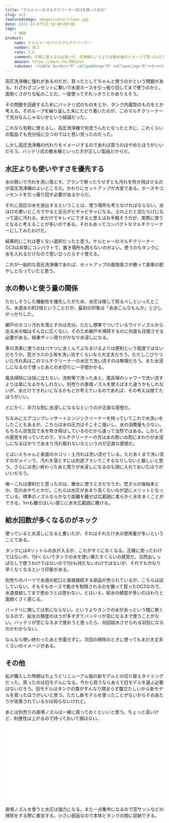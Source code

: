 ```yaml
---
title: "ケルヒャーのマルチクリーナーOC3を買ってみた"
slug: oc3
featuredimage: images/cover/clean.jpg
date: 2021-12-07T13:10:40+09:00
tags:
    - 掃除
product:
    name: ケルヒャーモバイルマルチクリーナー
    number: OC3
    rate: 3.5
    comment: 手軽に使えるのは良いが、洗浄機というよりは散水機のイメージで買ったほうがいいと思う。
    amazon: https://amzn.to/3MQo2vr
    rakuten: '<table border="0" cellpadding="0" cellspacing="0"><tr><td><div style="border:1px solid #95a5a6;border-radius:.75rem;background-color:#FFFFFF;width:504px;margin:0px;padding:5px;text-align:center;overflow:hidden;"><table><tr><td style="width:240px"><a href="https://hb.afl.rakuten.co.jp/ichiba/190a51af.b8a7f25b.190a51b0.5323c750/?pc=https%3A%2F%2Fitem.rakuten.co.jp%2Fyamada-denki%2F1381798012%2F&link_type=picttext&ut=eyJwYWdlIjoiaXRlbSIsInR5cGUiOiJwaWN0dGV4dCIsInNpemUiOiIyNDB4MjQwIiwibmFtIjoxLCJuYW1wIjoicmlnaHQiLCJjb20iOjEsImNvbXAiOiJkb3duIiwicHJpY2UiOjEsImJvciI6MSwiY29sIjoxLCJiYnRuIjoxLCJwcm9kIjowLCJhbXAiOmZhbHNlfQ%3D%3D" target="_blank" rel="nofollow sponsored noopener" style="word-wrap:break-word;"  ><img src="https://hbb.afl.rakuten.co.jp/hgb/190a51af.b8a7f25b.190a51b0.5323c750/?me_id=1357621&item_id=10517352&pc=https%3A%2F%2Fthumbnail.image.rakuten.co.jp%2F%400_mall%2Fyamada-denki%2Fcabinet%2Fa07000128%2F1381798012.jpg%3F_ex%3D240x240&s=240x240&t=picttext" border="0" style="margin:2px" alt="[商品価格に関しましては、リンクが作成された時点と現時点で情報が変更されている場合がございます。]" title="[商品価格に関しましては、リンクが作成された時点と現時点で情報が変更されている場合がございます。]"></a></td><td style="vertical-align:top;width:248px;"><p style="font-size:12px;line-height:1.4em;text-align:left;margin:0px;padding:2px 6px;word-wrap:break-word"><a href="https://hb.afl.rakuten.co.jp/ichiba/190a51af.b8a7f25b.190a51b0.5323c750/?pc=https%3A%2F%2Fitem.rakuten.co.jp%2Fyamada-denki%2F1381798012%2F&link_type=picttext&ut=eyJwYWdlIjoiaXRlbSIsInR5cGUiOiJwaWN0dGV4dCIsInNpemUiOiIyNDB4MjQwIiwibmFtIjoxLCJuYW1wIjoicmlnaHQiLCJjb20iOjEsImNvbXAiOiJkb3duIiwicHJpY2UiOjEsImJvciI6MSwiY29sIjoxLCJiYnRuIjoxLCJwcm9kIjowLCJhbXAiOmZhbHNlfQ%3D%3D" target="_blank" rel="nofollow sponsored noopener" style="word-wrap:break-word;"  >ケルヒャー 16800200 OC3 マルチクリーナー</a><br><span >価格：16170円（税込、送料別)</span> <span style="color:#BBB">(2021/11/1時点)</span></p><div style="margin:10px;"><a href="https://hb.afl.rakuten.co.jp/ichiba/190a51af.b8a7f25b.190a51b0.5323c750/?pc=https%3A%2F%2Fitem.rakuten.co.jp%2Fyamada-denki%2F1381798012%2F&link_type=picttext&ut=eyJwYWdlIjoiaXRlbSIsInR5cGUiOiJwaWN0dGV4dCIsInNpemUiOiIyNDB4MjQwIiwibmFtIjoxLCJuYW1wIjoicmlnaHQiLCJjb20iOjEsImNvbXAiOiJkb3duIiwicHJpY2UiOjEsImJvciI6MSwiY29sIjoxLCJiYnRuIjoxLCJwcm9kIjowLCJhbXAiOmZhbHNlfQ%3D%3D" target="_blank" rel="nofollow sponsored noopener" style="word-wrap:break-word;"  ><img src="https://static.affiliate.rakuten.co.jp/makelink/rl.svg" style="float:left;max-height:27px;width:auto;margin-top:0"></a><a href="https://hb.afl.rakuten.co.jp/ichiba/190a51af.b8a7f25b.190a51b0.5323c750/?pc=https%3A%2F%2Fitem.rakuten.co.jp%2Fyamada-denki%2F1381798012%2F%3Fscid%3Daf_pc_bbtn&link_type=picttext&ut=eyJwYWdlIjoiaXRlbSIsInR5cGUiOiJwaWN0dGV4dCIsInNpemUiOiIyNDB4MjQwIiwibmFtIjoxLCJuYW1wIjoicmlnaHQiLCJjb20iOjEsImNvbXAiOiJkb3duIiwicHJpY2UiOjEsImJvciI6MSwiY29sIjoxLCJiYnRuIjoxLCJwcm9kIjowLCJhbXAiOmZhbHNlfQ==" target="_blank" rel="nofollow sponsored noopener" style="word-wrap:break-word;"  ><div style="float:right;width:41%;height:27px;background-color:#bf0000;color:#fff!important;font-size:12px;font-weight:500;line-height:27px;margin-left:1px;padding: 0 12px;border-radius:16px;cursor:pointer;text-align:center;">楽天で購入</div></a></div></td></tr></table></div><br><p style="color:#000000;font-size:12px;line-height:1.4em;margin:5px;word-wrap:break-word"></p></td></tr></table>'
---
```


高圧洗浄機に憧れがあるのだが、買ったとしてちゃんと使うのかという問題がある。わざわざコンセントに繋いで水道ホースを引っ張り回してまで使うのかと。面倒くさがりな私のことだ、一度使ってそれっきりとかありえそう。

その問題を回避するためにバッテリ式のものをとか、タンク内蔵型のものをとか考える。そのループを繰り返した末にたどり着いたのが、このマルチクリーナーで充分なんじゃないかという結論だった。

これなら気軽に使えるし、高圧洗浄機で何洗うんだとなったときに、これくらいの製品でも充分役に立つのではと思い至ったのだった。

しかし高圧洗浄機の代わりをイメージするのであれば買うのはやめたほうがいいだろう。バッテリ式の散水機といった方が正しい製品だからだ。

<!--more-->

## 水圧よりも使いやすさを優先する

水の勢いで汚れを洗い落とす。ブラシで擦ったりせずとも汚れを吹き飛ばせるのが高圧洗浄機のよいところだ。かわりにセットアップが大変である。ホースやコンセントを引っ張り回す必要があるからだ。

それに高圧の水を放出するということは、使う場所も考えなければならない。水はけの悪いところでやると足元がビチャビチャになる。土の上だと泥だらけになって逆に汚れる。水だけでキレイにできると思えばお手軽そうだが、実際に使うとなると考えることが多いのである。それもあってコンパクトなマルチクリーナーにしてみたわけだ。

結果的にこれは悪くない選択だったと思う。ケルヒャーのマルチクリーナーOC3は非常にコンパクトで、置き場所も困らないのがよい。使うのもタンクに水を入れるだけなので思い立ったらすぐ使える。

これが一般的な高圧洗浄機であれば、セットアップの面倒臭さが勝って倉庫の肥やしとなっていたと思う。

## 水の勢いと使う量の関係

ただしそうした機動性を優先したがため、水圧は推して知るべしといったところ。水道水の約2倍ということだが、最初の印象は「ああこんなもんか」と少しがっかりした。

網戸のホコリ汚れを落とすのは充分。ただし標準でついているワイドノズルから出る水の幅はそんなに広くない。そのため網戸を掃除するのに何度も往復させる必要がある。結果サッシ周りがかなり水浸しになる。

車の洗車に使うのはバケツに水くんでぶちまけるよりは便利という程度ではないだろうか。窓ガラスの土埃を洗い流すくらいなら大丈夫だろう。ただしこびりついた汚れ系はこのマルチクリーナーの水圧で洗い流すのは無理だろう。また水浸しになるので使ったあとの水切りに一手間かかる。

風呂掃除には役に立たない。洗剤等で洗ったあと、風呂場のシャワーで洗い流すよりは楽になるかもしれない。別売りの直噴ノズルを使えばまた違うかもしれないが、水だけできれいになるかもとか考えているのであれば、その考えは捨てたほうがいい。

とにかく、非力な割に水浸しになるなというのが正直な感想だ。

ちなみにエアコンプレッサー＋エンジンクリーナーを持っていてこれで水洗いをしたこともあるが、こちらは水の圧力はそこそこ強いし、水の消費量も少ない。もちろん空気圧で水を吹き飛ばしているのだから違って当然ではある。しかしその感覚を持っていたので、マルチクリーナーの方は水の勢いの割にまわりが水浸しになるばかりであまり汚れ取れないなというのが正直な感想だ。

とはいえちゃんと表面のホコリ・土汚れは洗い流せている。ただあくまで洗い流すのがメインで、汚れを落とすには別途ブラシでこするなりしないと厳しいと思う。さらには洗い終わったあと周りが水浸しになるのも頭に入れておいたほうがいいだろう。

唯一これは便利だと思ったのは、散水に使うときだろうか。焚き火の後始末とか、花の水やりとかだ。これらは水圧があまり高くないのが逆にメリットとなっている。標準のノズルならかなり距離を離せば広範囲に柔らかく水をまくことができる。1ｍも離せばいい感じに水を広範囲に撒ける。

## 給水回数が多くなるのがネック

使っていると水浸しになると書いたが、それはそれだけ水の使用量が多いということである。

タンクには4リットルの水が入るが、これがすぐになくなる。正確に測ったわけではないが、1分くらいでタンクの水を使い果たすくらいの感覚だ。当然出しっぱなしで使うわけではないので1分も持たないわけではないが、それでもかなり早くなくなるという印象がある。

別売りのパーツで水道の蛇口と直接接続する部品が売られているが、こちらは試していない。そもそもホースで動きを制限されるのを嫌って買ったOC3なので、水道直結してまで使おうとは思わない。とはいえ、給水の頻度が多いのはわりと面倒くさく感じる。

バッテリに関しては気にならない。というよりタンクの水があっという間に無くなるので、給水の頻度のほうが多すぎてバッテリが空になるまで使うことがない。バッテリが空になるまで使おうと思ったら、何回給水させられる羽目になるのかわからない。

なんなら使い終わったあと充電せずに、次回の掃除のときに使ってもまだ大丈夫くらいのイメージがある。

## その他

私が購入した時期はちょうどリニューアル版の新モデルとの切り替えタイミングだった。買ったのは旧モデルになる。今から買うならあえて旧モデルを選ぶ必要はないだろう。旧モデルはタンクの蓋がすんなり閉まらず腹立たしいから新モデルを買ったほうがいいと思う。ただし新モデルを使ったことがないからそのあたりが改善されているかは知らないけれど。

あとは別売りの直噴ノズルは一緒に買っておくといいと思う。ちょっと高いけど、利便性は上がるので持っておいて損はない。

<iframe style="width:120px;height:240px;" marginwidth="0" marginheight="0" scrolling="no" frameborder="0" src="//rcm-fe.amazon-adsystem.com/e/cm?lt1=_blank&bc1=000000&IS2=1&bg1=FFFFFF&fc1=000000&lc1=0000FF&t=illusionspace-22&language=ja_JP&o=9&p=8&l=as4&m=amazon&f=ifr&ref=as_ss_li_til&asins=B07L6WBQH5&linkId=68aa14133aba56167e6f0b0784fe79b3"></iframe>

直噴ノズルを使うと水圧は強力になる。また一点集中になるので窓サッシなどの掃除をする際に重宝する。小さい部品なので本体とタンクの間に収納できる。